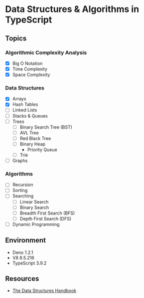 # Data Structures & Algorithms in TypeScript

## Topics

### Algorithmic Complexity Analysis
- [X] Big O Notation
- [X] Time Complexity
- [X] Space Complexity

### Data Structures
- [X] Arrays
- [X] Hash Tables
- [ ] Linked Lists
- [ ] Stacks & Queues
- [ ] Trees
  - [ ] Binary Search Tree (BST)
  - [ ] AVL Tree
  - [ ] Red Black Tree
  - [ ] Binary Heap
    - Priority Queue
  - [ ] Trie
- [ ] Graphs

### Algorithms
- [ ] Recursion
- [ ] Sorting
- [ ] Searching
  - [ ] Linear Search
  - [ ] Binary Search
  - [ ] Breadth First Search (BFS)
  - [ ] Depth First Search (DFS)
- [ ] Dynamic Programming

## Environment
- Deno 1.2.1
- V8 8.5.216
- TypeScript 3.9.2

## Resources
- [The Data Structures Handbook](https://www.thedshandbook.com/ "DS Handbook")